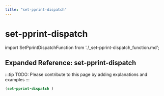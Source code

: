 ```yaml
---
title: "set-pprint-dispatch"
---
```


# set-pprint-dispatch

import SetPprintDispatchFunction from './_set-pprint-dispatch_function.md';

<SetPprintDispatchFunction />

## Expanded Reference: set-pprint-dispatch

:::tip
TODO: Please contribute to this page by adding explanations and examples
:::

```lisp
(set-pprint-dispatch )
```
